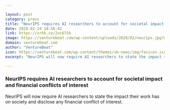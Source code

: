 ```yaml
---

layout: post
category: press
title: "NeurIPS requires AI researchers to account for societal impact and financial conflicts of interest"
date: 2020-02-24 18:56:42
link: https://vrhk.co/2vc6l56
image: https://venturebeat.com/wp-content/uploads/2020/02/neurips.jpg?w=1200&strip=all
domain: venturebeat.com
author: "VentureBeat"
icon: https://venturebeat.com/wp-content/themes/vb-news/img/favicon.ico
excerpt: "NeurIPS will now require AI researchers to state the impact their work has on society and disclose any financial conflict of interest."

---
```


### NeurIPS requires AI researchers to account for societal impact and financial conflicts of interest

NeurIPS will now require AI researchers to state the impact their work has on society and disclose any financial conflict of interest.